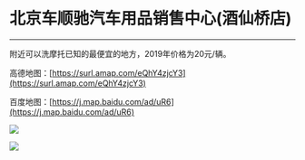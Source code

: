 # 北京车顺驰汽车用品销售中心(酒仙桥店)
---

附近可以洗摩托已知的最便宜的地方，2019年价格为20元/辆。

高德地图：[https://surl.amap.com/eQhY4zjcY3](https://surl.amap.com/eQhY4zjcY3)

百度地图：[https://j.map.baidu.com/ad/uR6](https://j.map.baidu.com/ad/uR6)

![](https://ae01.alicdn.com/kf/H58c6368b89a64b7b9b194c05b7341ac9Z.jpg)

![](https://ae01.alicdn.com/kf/H47ca0727397b4a4da242a73ac85eb646d.png)